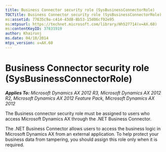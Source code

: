 ```yaml
---
title: Business Connector security role (SysBusinessConnectorRole)
TOCTitle: Business Connector security role (SysBusinessConnectorRole)
ms:assetid: 77635c9a-c414-43d8-8b53-15d06cf92e95
ms:mtpsurl: https://technet.microsoft.com/library/Hh527714(v=AX.60)
ms:contentKeyID: 37831919
author: Khairunj
ms.date: 04/18/2014
mtps_version: v=AX.60
---
```


# Business Connector security role (SysBusinessConnectorRole) 


_**Applies To:** Microsoft Dynamics AX 2012 R3, Microsoft Dynamics AX 2012 R2, Microsoft Dynamics AX 2012 Feature Pack, Microsoft Dynamics AX 2012_

The Business connector security role must be assigned to users who access Microsoft Dynamics AX through the .NET Business Connector.

The .NET Business Connector allows users to access the business logic in Microsoft Dynamics AX from an external application. To help protect your business data from tampering, you should assign this role only when it is required.

  


